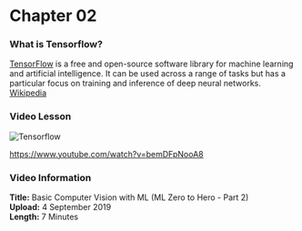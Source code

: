 # Chapter 02

### What is Tensorflow?

[TensorFlow](https://www.tensorflow.org) is a free and open-source software library for machine learning and artificial intelligence. It can be used across a range of tasks but has a particular focus on training and inference of deep neural networks. [Wikipedia](https://en.wikipedia.org/wiki/TensorFlow)

### Video Lesson

<img alt="Tensorflow" src="http://img.youtube.com/vi/bemDFpNooA8/maxresdefault.jpg" />

<a href="https://www.youtube.com/watch?v=bemDFpNooA8" target="_blank">https://www.youtube.com/watch?v=bemDFpNooA8</a>

### Video Information

**Title:** Basic Computer Vision with ML (ML Zero to Hero - Part 2)
<br>
**Upload:** 4 September 2019
<br>
**Length:** 7 Minutes